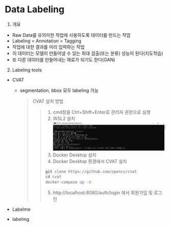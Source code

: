 # Data Labeling

1. 개요
* Raw Data를 유의미한 작업에 사용하도록 데이터를 만드는 작업
* Labeling = Annotation = Tagging
* 작업에 대한 결과를 미리 입력하는 작업
* 이 데이터는 모델이 만들어낼 수 있는 최대 검출(또는 분류) 성능이 된다(지도학습)
* 또 다른 데이터를 만들어내는 재료가 되기도 한다(GAN)

2. Labeling tools
* CVAT
  * segmentation, bbox 모두 labeling 가능
    > CVAT 설치 방법
    > >1. cmd창을 Ctrl+Shift+Enter로 관리자 권한으로 실행
    > >2. WSL2 설치
    > >![](./images/2022-05-04-14-17-07.png)
    > >3. Docker Desktop 설치
    > >4. Docker Desktop 환경에서 CVAT 설치
    > >
    > > ``` bash
    > > git clone https://github.com/opencv/cvat
    > > cd cvat
    > > docker-compose up -d
    > > ```
    > > 5. http://localhost:8080/auth/login 에서 회원가입 및 로그인

* Labelme
* labelmg
